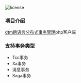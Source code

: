 ![license](https://img.shields.io/github/license/kxg3030/dtmcli-php)

### 项目介绍

[dtm跨语言分布式事务管理](https://dtm.pub)php客户端

### 支持事务类型

- Tcc事务
- Xa事务
- 消息事务
- Saga事务



